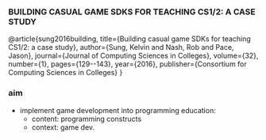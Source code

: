 ### BUILDING CASUAL GAME SDKS FOR TEACHING CS1/2: A CASE STUDY 
@article{sung2016building,
  title={Building casual game SDKs for teaching CS1/2: a case study},
  author={Sung, Kelvin and Nash, Rob and Pace, Jason},
  journal={Journal of Computing Sciences in Colleges},
  volume={32},
  number={1},
  pages={129--143},
  year={2016},
  publisher={Consortium for Computing Sciences in Colleges}
}

### aim 
* implement game development into programming education: 
    * content: programming constructs
    * context: game dev. 
